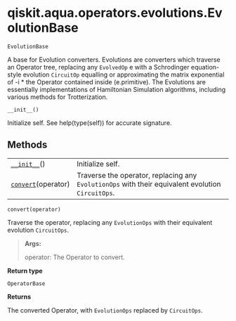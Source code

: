 <span id="qiskit-aqua-operators-evolutions-evolutionbase" />

# qiskit.aqua.operators.evolutions.EvolutionBase

`EvolutionBase`

A base for Evolution converters. Evolutions are converters which traverse an Operator tree, replacing any `EvolvedOp` e with a Schrodinger equation-style evolution `CircuitOp` equalling or approximating the matrix exponential of -i \* the Operator contained inside (e.primitive). The Evolutions are essentially implementations of Hamiltonian Simulation algorithms, including various methods for Trotterization.

`__init__()`

Initialize self. See help(type(self)) for accurate signature.

## Methods

|                                                                                                                                         |                                                                                                   |
| --------------------------------------------------------------------------------------------------------------------------------------- | ------------------------------------------------------------------------------------------------- |
| [`__init__`](#qiskit.aqua.operators.evolutions.EvolutionBase.__init__ "qiskit.aqua.operators.evolutions.EvolutionBase.__init__")()      | Initialize self.                                                                                  |
| [`convert`](#qiskit.aqua.operators.evolutions.EvolutionBase.convert "qiskit.aqua.operators.evolutions.EvolutionBase.convert")(operator) | Traverse the operator, replacing any `EvolutionOps` with their equivalent evolution `CircuitOps`. |

`convert(operator)`

Traverse the operator, replacing any `EvolutionOps` with their equivalent evolution `CircuitOps`.

> **Args:**
>
> operator: The Operator to convert.

**Return type**

`OperatorBase`

**Returns**

The converted Operator, with `EvolutionOps` replaced by `CircuitOps`.
